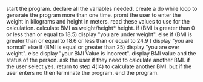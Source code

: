 start the program.
declare all the variables needed.
create a do while loop to genarate the program more than one time.
promt the user to enter the weight in kilograms and height in meters.
read these values to use for the calculation.
calculate BMI as weight/height* height.
if (BMI is greater than 0 or less than or equal to 18.5) display "you are under weight".
else if (BMI is greater than or equal to 18.6 or less than or equal to 24.9 ) display "you are normal"
else if (BMI is equal or greater than 25) display "you are over weight".
else display "your BMI Value is incorect".
display BMI value and the status of the person.
ask the user if they need to calculate another BMI.
if the user select yes.
return to step 4(l4) to calculate another BMI.
but if the user enters no then terminate the program.
end the program. 
